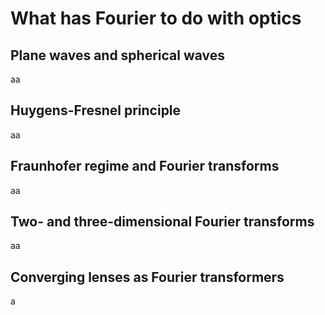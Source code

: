 # What has Fourier to do with optics

Plane waves and spherical waves
---
aa

Huygens-Fresnel principle
---
aa

Fraunhofer regime and Fourier transforms
---
aa

Two- and three-dimensional Fourier transforms
---
aa

Converging lenses as Fourier transformers
---
a
